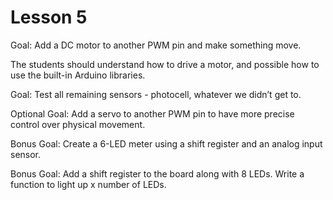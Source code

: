 Lesson 5
=========

Goal: Add a DC motor to another PWM pin and make something move.

The students should understand how to drive a motor, and possible how to use
the built-in Arduino libraries.

Goal: Test all remaining sensors - photocell, whatever we didn’t get to.

Optional Goal: Add a servo to another PWM pin to have more precise control over
physical movement.

Bonus Goal: Create a 6-LED meter using a shift register and an analog input sensor.

Bonus Goal: Add a shift register to the board along with 8 LEDs. Write a function to
light up x number of LEDs.

